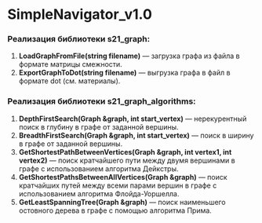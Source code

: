 # SimpleNavigator_v1.0

### Реализация библиотеки s21_graph:

  1. __LoadGraphFromFile(string filename)__ — загрузка графа из файла в формате матрицы смежности.
  2. __ExportGraphToDot(string filename)__ — выгрузка графа в файл в формате dot (см. материалы).

### Реализация библиотеки s21_graph_algorithms:
  
  1. __DepthFirstSearch(Graph &graph, int start_vertex)__ — нерекурентный поиск в глубину в графе от заданной вершины.
  2. __BreadthFirstSearch(Graph &graph, int start_vertex)__ — поиск в ширину в графе от заданной вершины.
  3. __GetShortestPathBetweenVertices(Graph &graph, int vertex1, int vertex2)__ — поиск кратчайшего пути между двумя вершинами в графе с использованием алгоритма Дейкстры.
  4. __GetShortestPathsBetweenAllVertices(Graph &graph)__ — поиск кратчайших путей между всеми парами вершин в графе с использованием алгоритма Флойда-Уоршелла.
  5. __GetLeastSpanningTree(Graph &graph)__ — поиск наименьшего остовного дерева в графе с помощью алгоритма Прима.
